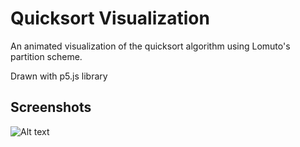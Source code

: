 # Quicksort Visualization

An animated visualization of the quicksort algorithm using Lomuto's partition scheme.

Drawn with p5.js library

## Screenshots

![Alt text](/qs-lomuto.gif "Demo")